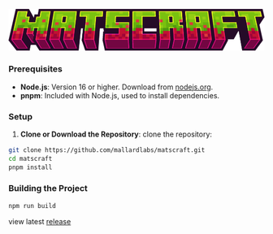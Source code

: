 ![Logo](https://github.com/MallardLabs/matsCraft/blob/master/assets/logo.png?raw=true?raw=true)

### Prerequisites

- **Node.js**: Version 16 or higher. Download from [nodejs.org](https://nodejs.org/).
- **pnpm**: Included with Node.js, used to install dependencies.

### Setup

1. **Clone or Download the Repository**:
clone the repository:
```bash
git clone https://github.com/mallardlabs/matscraft.git
cd matscraft
pnpm install
```

### Building the Project
 ```bash
 npm run build
 ```

view latest [release](https://github.com/MallardLabs/matsCraft/releases) 
